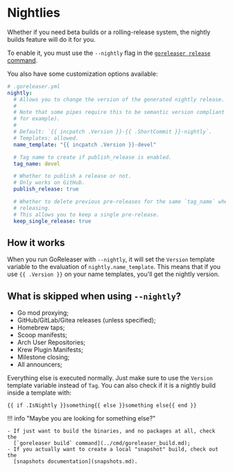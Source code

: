 # Nightlies

<!-- md:pro -->

Whether if you need beta builds or a rolling-release system, the nightly builds
feature will do it for you.

To enable it, you must use the `--nightly` flag in the
[`goreleaser release` command](../cmd/goreleaser_release.md).

You also have some customization options available:

```yaml
# .goreleaser.yml
nightly:
  # Allows you to change the version of the generated nightly release.
  #
  # Note that some pipes require this to be semantic version compliant (nfpm,
  # for example).
  #
  # Default: `{{ incpatch .Version }}-{{ .ShortCommit }}-nightly`.
  # Templates: allowed.
  name_template: "{{ incpatch .Version }}-devel"

  # Tag name to create if publish_release is enabled.
  tag_name: devel

  # Whether to publish a release or not.
  # Only works on GitHub.
  publish_release: true

  # Whether to delete previous pre-releases for the same `tag_name` when
  # releasing.
  # This allows you to keep a single pre-release.
  keep_single_release: true
```

## How it works

When you run GoReleaser with `--nightly`, it will set the `Version` template
variable to the evaluation of `nightly.name_template`. This means that if you
use `{{ .Version }}` on your name templates, you'll get the nightly version.

<!-- md:templates -->

## What is skipped when using `--nightly`?

- Go mod proxying;
- GitHub/GitLab/Gitea releases (unless specified);
- Homebrew taps;
- Scoop manifests;
- Arch User Repositories;
- Krew Plugin Manifests;
- Milestone closing;
- All announcers;

Everything else is executed normally.
Just make sure to use the `Version` template variable instead of `Tag`.
You can also check if it is a nightly build inside a template with:

```
{{ if .IsNightly }}something{{ else }}something else{{ end }}
```

!!! info "Maybe you are looking for something else?"

    - If just want to build the binaries, and no packages at all, check the
      [`goreleaser build` command](../cmd/goreleaser_build.md);
    - If you actually want to create a local "snapshot" build, check out the
      [snapshots documentation](snapshots.md).

